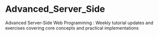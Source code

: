 # Advanced_Server_Side
Advanced Server-Side Web Programming : Weekly tutorial updates and exercises covering core concepts and practical implementations
